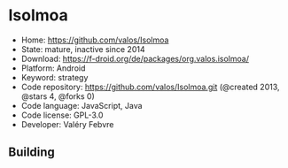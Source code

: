 # Isolmoa

- Home: https://github.com/valos/Isolmoa
- State: mature, inactive since 2014
- Download: https://f-droid.org/de/packages/org.valos.isolmoa/
- Platform: Android
- Keyword: strategy
- Code repository: https://github.com/valos/Isolmoa.git (@created 2013, @stars 4, @forks 0)
- Code language: JavaScript, Java
- Code license: GPL-3.0
- Developer: Valéry Febvre

## Building

